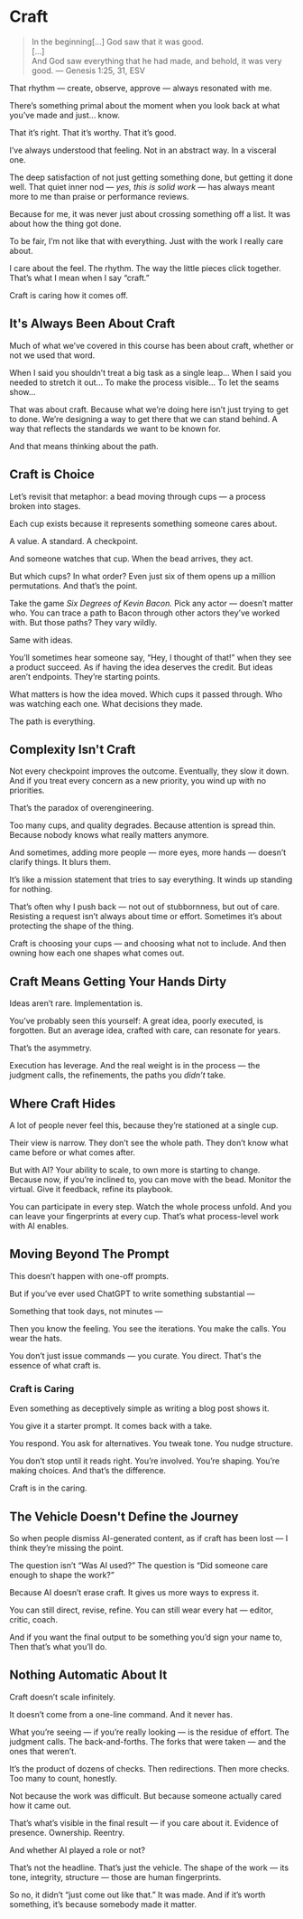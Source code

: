 # Craft

> In the beginning[...] God saw that it was good.<br>
> [...]<br>
> And God saw everything that he had made, and behold, it was very good. — Genesis 1:25, 31, ESV

That rhythm — create, observe, approve — always resonated with me.

There’s something primal about the moment when you look back at what you’ve made and just... know.

That it’s right. That it’s worthy. That it’s good.

I’ve always understood that feeling. Not in an abstract way. In a visceral one.

The deep satisfaction of not just getting something done, but getting it done well. That quiet inner nod — *yes, this is solid work* — has always meant more to me than praise or performance reviews.

Because for me, it was never just about crossing something off a list. It was about how the thing got done.

To be fair, I’m not like that with everything. Just with the work I really care about.

I care about the feel. The rhythm. The way the little pieces click together. That’s what I mean when I say “craft.”

Craft is caring how it comes off.

## It's Always Been About Craft

Much of what we’ve covered in this course has been about craft, whether or not we used that word.

When I said you shouldn’t treat a big task as a single leap... When I said you needed to stretch it out... To make the process visible... To let the seams show...

That was about craft. Because what we’re doing here isn’t just trying to get to done. We’re designing a way to get there that we can stand behind. A way that reflects the standards we want to be known for.

And that means thinking about the path.

## Craft is Choice

Let’s revisit that metaphor: a bead moving through cups — a process broken into stages.

Each cup exists because it represents something someone cares about.

A value. A standard. A checkpoint.

And someone watches that cup. When the bead arrives, they act.

But which cups? In what order? Even just six of them opens up a million permutations. And that’s the point.

Take the game *Six Degrees of Kevin Bacon.* Pick any actor — doesn’t matter who. You can trace a path to Bacon through other actors they’ve worked with. But those paths? They vary wildly.

Same with ideas.

You’ll sometimes hear someone say, “Hey, I thought of that!” when they see a product succeed. As if having the idea deserves the credit. But ideas aren’t endpoints. They’re starting points.

What matters is how the idea moved. Which cups it passed through. Who was watching each one. What decisions they made.

The path is everything.

## Complexity Isn't Craft

Not every checkpoint improves the outcome. Eventually, they slow it down. And if you treat every concern as a new priority, you wind up with no priorities.

That’s the paradox of overengineering.

Too many cups, and quality degrades. Because attention is spread thin. Because nobody knows what really matters anymore.

And sometimes, adding more people — more eyes, more hands — doesn’t clarify things. It blurs them.

It’s like a mission statement that tries to say everything. It winds up standing for nothing.

That’s often why I push back — not out of stubbornness, but out of care.  Resisting a request isn’t always about time or effort. Sometimes it’s about protecting the shape of the thing.

Craft is choosing your cups — and choosing what not to include. And then owning how each one shapes what comes out.

## Craft Means Getting Your Hands Dirty

Ideas aren’t rare. Implementation is.

You’ve probably seen this yourself: A great idea, poorly executed, is forgotten. But an average idea, crafted with care, can resonate for years.

That’s the asymmetry.

Execution has leverage. And the real weight is in the process — the judgment calls, the refinements, the paths you *didn’t* take.

## Where Craft Hides

A lot of people never feel this, because they’re stationed at a single cup.

Their view is narrow. They don’t see the whole path. They don’t know what came before or what comes after.

But with AI? Your ability to scale, to own more is starting to change.  Because now, if you’re inclined to, you can move with the bead. Monitor the virtual. Give it feedback, refine its playbook.

You can participate in every step. Watch the whole process unfold. And you can leave your fingerprints at every cup.  That’s what process-level work with AI enables.

## Moving Beyond The Prompt

This doesn’t happen with one-off prompts.

But if you’ve ever used ChatGPT to write something substantial —

Something that took days, not minutes —

Then you know the feeling. You see the iterations. You make the calls. You wear the hats.

You don’t just issue commands — you curate. You direct. That's the essence of what craft is.

### Craft is Caring

Even something as deceptively simple as writing a blog post shows it.

You give it a starter prompt. It comes back with a take.

You respond. You ask for alternatives. You tweak tone. You nudge structure.

You don’t stop until it reads right. You’re involved. You’re shaping. You’re making choices. And that’s the difference.

Craft is in the caring.

## The Vehicle Doesn't Define the Journey

So when people dismiss AI-generated content, as if craft has been lost — I think they’re missing the point.

The question isn’t “Was AI used?” The question is “Did someone care enough to shape the work?”

Because AI doesn’t erase craft. It gives us more ways to express it.

You can still direct, revise, refine. You can still wear every hat — editor, critic, coach.

And if you want the final output to be something you’d sign your name to,
Then that’s what you’ll do.

## Nothing Automatic About It

Craft doesn’t scale infinitely.

It doesn’t come from a one-line command. And it never has.

What you’re seeing — if you’re really looking — is the residue of effort. The judgment calls. The back-and-forths. The forks that were taken — and the ones that weren’t.

It’s the product of dozens of checks. Then redirections. Then more checks. Too many to count, honestly.

Not because the work was difficult. But because someone actually cared how it came out.

That’s what’s visible in the final result — if you care about it. Evidence of presence. Ownership. Reentry.

And whether AI played a role or not?

That’s not the headline. That’s just the vehicle. The shape of the work — its tone, integrity, structure — those are human fingerprints.

So no, it didn’t “just come out like that.” It was made. And if it’s worth something, it’s because somebody made it matter.
